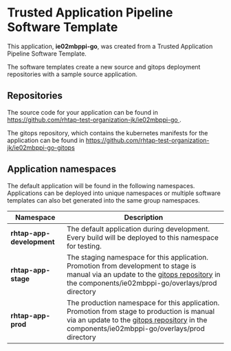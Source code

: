 # Trusted Application Pipeline Software Template

This application, **ie02mbppi-go**, was created from a Trusted Application Pipeline Software Template.

The software templates create a new source and gitops deployment repositories with a sample source application. 

## Repositories

The source code for your application can be found in [https://github.com/rhtap-test-organization-jk/ie02mbppi-go ](https://github.com/rhtap-test-organization-jk/ie02mbppi-go ).
 
The gitops repository, which contains the kubernetes manifests for the application can be found in 
[https://github.com/rhtap-test-organization-jk/ie02mbppi-go-gitops ](https://github.com/rhtap-test-organization-jk/ie02mbppi-go-gitops ) 

## Application namespaces 

The default application will be found in the following namespaces. Applications can be deployed into unique namespaces or multiple software templates can also bet generated into the same group namespaces.  

|  Namespace   |  Description   |  
| -------- | -------- |   
| **rhtap-app-development** | The default application during development. Every build will be deployed to this namespace for testing. | 
| **rhtap-app-stage** | The staging namespace for this application. Promotion from development to stage is manual via an update to the [gitops repository](https://github.com/rhtap-test-organization-jk/ie02mbppi-go-gitops ) in the components/ie02mbppi-go/overlays/prod directory |  
| **rhtap-app-prod** | The production namespace for this application. Promotion from stage to production is manual via an update to the [gitops repository](https://github.com/rhtap-test-organization-jk/ie02mbppi-go-gitops ) in the components/ie02mbppi-go/overlays/prod directory | 
